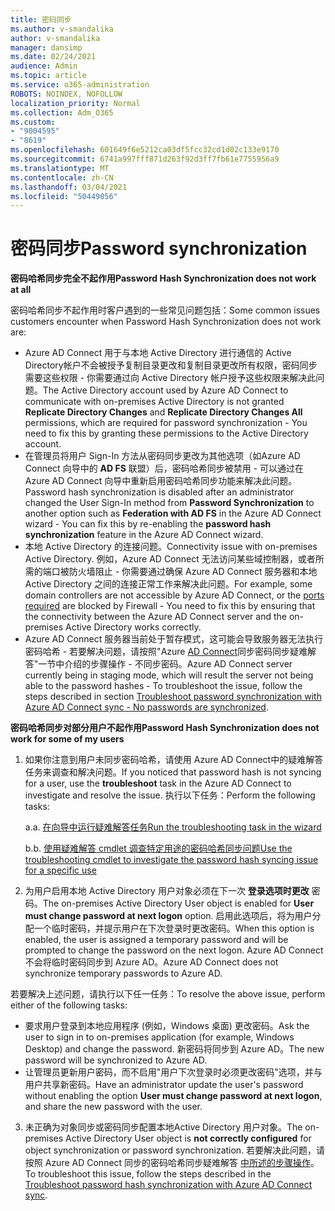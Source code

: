```yaml
---
title: 密码同步
ms.author: v-smandalika
author: v-smandalika
manager: dansimp
ms.date: 02/24/2021
audience: Admin
ms.topic: article
ms.service: o365-administration
ROBOTS: NOINDEX, NOFOLLOW
localization_priority: Normal
ms.collection: Adm_O365
ms.custom:
- "9004595"
- "8619"
ms.openlocfilehash: 601649f6e5212ca03df5fcc32cd1d02c133e9170
ms.sourcegitcommit: 6741a997fff871d263f92d3ff7fb61e7755956a9
ms.translationtype: MT
ms.contentlocale: zh-CN
ms.lasthandoff: 03/04/2021
ms.locfileid: "50449056"
---
```

# <a name="password-synchronization"></a><span data-ttu-id="39eb6-102">密码同步</span><span class="sxs-lookup"><span data-stu-id="39eb6-102">Password synchronization</span></span>

<span data-ttu-id="39eb6-103">**密码哈希同步完全不起作用**</span><span class="sxs-lookup"><span data-stu-id="39eb6-103">**Password Hash Synchronization does not work at all**</span></span>

<span data-ttu-id="39eb6-104">密码哈希同步不起作用时客户遇到的一些常见问题包括：</span><span class="sxs-lookup"><span data-stu-id="39eb6-104">Some common issues customers encounter when Password Hash Synchronization does not work are:</span></span>

- <span data-ttu-id="39eb6-105">Azure AD Connect 用于与本地 Active Directory 进行通信的 Active Directory帐户不会被授予复制目录更改和复制目录更改所有权限，密码同步需要这些权限 - 你需要通过向 Active Directory 帐户授予这些权限来解决此问题。</span><span class="sxs-lookup"><span data-stu-id="39eb6-105">The Active Directory account used by Azure AD Connect to communicate with on-premises Active Directory is not granted **Replicate Directory Changes** and **Replicate Directory Changes All** permissions, which are required for password synchronization - You need to fix this by granting these permissions to the Active Directory account.</span></span>
- <span data-ttu-id="39eb6-106">在管理员将用户 Sign-In 方法从密码同步更改为其他选项（如Azure AD Connect 向导中的 **AD FS** 联盟）后，密码哈希同步被禁用 - 可以通过在Azure AD Connect 向导中重新启用密码哈希同步功能来解决此问题。</span><span class="sxs-lookup"><span data-stu-id="39eb6-106">Password hash synchronization is disabled after an administrator changed the User Sign-In method from **Password Synchronization** to another option such as **Federation with AD FS** in the Azure AD Connect wizard - You can fix this by re-enabling the **password hash synchronization** feature in the Azure AD Connect wizard.</span></span>
- <span data-ttu-id="39eb6-107">本地 Active Directory 的连接问题。</span><span class="sxs-lookup"><span data-stu-id="39eb6-107">Connectivity issue with on-premises Active Directory.</span></span> <span data-ttu-id="39eb6-108">例如，Azure AD Connect 无法访问某些域控制器，或者所需的端口被防火墙[](https://docs.microsoft.com/azure/active-directory/hybrid/reference-connect-ports)阻止 - 你需要通过确保 Azure AD Connect 服务器和本地 Active Directory 之间的连接正常工作来解决此问题。</span><span class="sxs-lookup"><span data-stu-id="39eb6-108">For example, some domain controllers are not accessible by Azure AD Connect, or the [ports required](https://docs.microsoft.com/azure/active-directory/hybrid/reference-connect-ports) are blocked by Firewall - You need to fix this by ensuring that the connectivity between the Azure AD Connect server and the on-premises Active Directory works correctly.</span></span>
- <span data-ttu-id="39eb6-109">Azure AD Connect 服务器当前处于暂存模式，这可能会导致服务器无法执行密码哈希 - 若要解决问题，请按照"Azure [AD Connect](https://docs.microsoft.com/azure/active-directory/hybrid/tshoot-connect-password-hash-synchronization)同步密码同步疑难解答"一节中介绍的步骤操作 - 不同步密码。</span><span class="sxs-lookup"><span data-stu-id="39eb6-109">Azure AD Connect server currently being in staging mode, which will result the server not being able to the password hashes - To troubleshoot the issue, follow the steps described in section [Troubleshoot password synchronization with Azure AD Connect sync - No passwords are synchronized](https://docs.microsoft.com/azure/active-directory/hybrid/tshoot-connect-password-hash-synchronization).</span></span>

<span data-ttu-id="39eb6-110">**密码哈希同步对部分用户不起作用**</span><span class="sxs-lookup"><span data-stu-id="39eb6-110">**Password Hash Synchronization does not work for some of my users**</span></span>

1. <span data-ttu-id="39eb6-111">如果你注意到用户未同步密码哈希，请使用 Azure AD Connect中的疑难解答任务来调查和解决问题。</span><span class="sxs-lookup"><span data-stu-id="39eb6-111">If you noticed that password hash is not syncing for a user, use the **troubleshoot** task in the Azure AD Connect to investigate and resolve the issue.</span></span> <span data-ttu-id="39eb6-112">执行以下任务：</span><span class="sxs-lookup"><span data-stu-id="39eb6-112">Perform the following tasks:</span></span>

    <span data-ttu-id="39eb6-113">a.</span><span class="sxs-lookup"><span data-stu-id="39eb6-113">a.</span></span> [<span data-ttu-id="39eb6-114">在向导中运行疑难解答任务</span><span class="sxs-lookup"><span data-stu-id="39eb6-114">Run the troubleshooting task in the wizard</span></span>](https://docs.microsoft.com/azure/active-directory/hybrid/tshoot-connect-objectsync)

    <span data-ttu-id="39eb6-115">b.</span><span class="sxs-lookup"><span data-stu-id="39eb6-115">b.</span></span> [<span data-ttu-id="39eb6-116">使用疑难解答 cmdlet 调查特定用途的密码哈希同步问题</span><span class="sxs-lookup"><span data-stu-id="39eb6-116">Use the troubleshooting cmdlet to investigate the password hash syncing issue for a specific use</span></span>](https://docs.microsoft.com/azure/active-directory/hybrid/tshoot-connect-password-hash-synchronization)

2. <span data-ttu-id="39eb6-117">为用户启用本地 Active Directory 用户对象必须在下一次 **登录选项时更改** 密码。</span><span class="sxs-lookup"><span data-stu-id="39eb6-117">The on-premises Active Directory User object is enabled for **User must change password at next logon** option.</span></span> <span data-ttu-id="39eb6-118">启用此选项后，将为用户分配一个临时密码，并提示用户在下次登录时更改密码。</span><span class="sxs-lookup"><span data-stu-id="39eb6-118">When this option is enabled, the user is assigned a temporary password and will be prompted to change the password on the next logon.</span></span> <span data-ttu-id="39eb6-119">Azure AD Connect 不会将临时密码同步到 Azure AD。</span><span class="sxs-lookup"><span data-stu-id="39eb6-119">Azure AD Connect does not synchronize temporary passwords to Azure AD.</span></span>

<span data-ttu-id="39eb6-120">若要解决上述问题，请执行以下任一任务：</span><span class="sxs-lookup"><span data-stu-id="39eb6-120">To resolve the above issue, perform either of the following tasks:</span></span>

- <span data-ttu-id="39eb6-121">要求用户登录到本地应用程序 (例如，Windows 桌面) 更改密码。</span><span class="sxs-lookup"><span data-stu-id="39eb6-121">Ask the user to sign in to on-premises application (for example, Windows Desktop) and change the password.</span></span> <span data-ttu-id="39eb6-122">新密码将同步到 Azure AD。</span><span class="sxs-lookup"><span data-stu-id="39eb6-122">The new password will be synchronized to Azure AD.</span></span>
- <span data-ttu-id="39eb6-123">让管理员更新用户密码，而不启用"用户下次登录时必须更改密码"选项，并与用户共享新密码。</span><span class="sxs-lookup"><span data-stu-id="39eb6-123">Have an administrator update the user's password without enabling the option **User must change password at next logon**, and share the new password with the user.</span></span>

3. <span data-ttu-id="39eb6-124">未正确为对象同步或密码同步配置本地Active Directory 用户对象。</span><span class="sxs-lookup"><span data-stu-id="39eb6-124">The on-premises Active Directory User object is **not correctly configured** for object synchronization or password synchronization.</span></span> <span data-ttu-id="39eb6-125">若要解决此问题，请按照 Azure AD Connect 同步的密码哈希同步疑难解答 [中所述的步骤操作](https://docs.microsoft.com/azure/active-directory/hybrid/tshoot-connect-password-hash-synchronization)。</span><span class="sxs-lookup"><span data-stu-id="39eb6-125">To troubleshoot this issue, follow the steps described in the [Troubleshoot password hash synchronization with Azure AD Connect sync](https://docs.microsoft.com/azure/active-directory/hybrid/tshoot-connect-password-hash-synchronization).</span></span>







